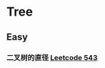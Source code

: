# Tree

## Easy
### 二叉树的直径 [Leetcode 543](https://leetcode-cn.com/problems/diameter-of-binary-tree/)






